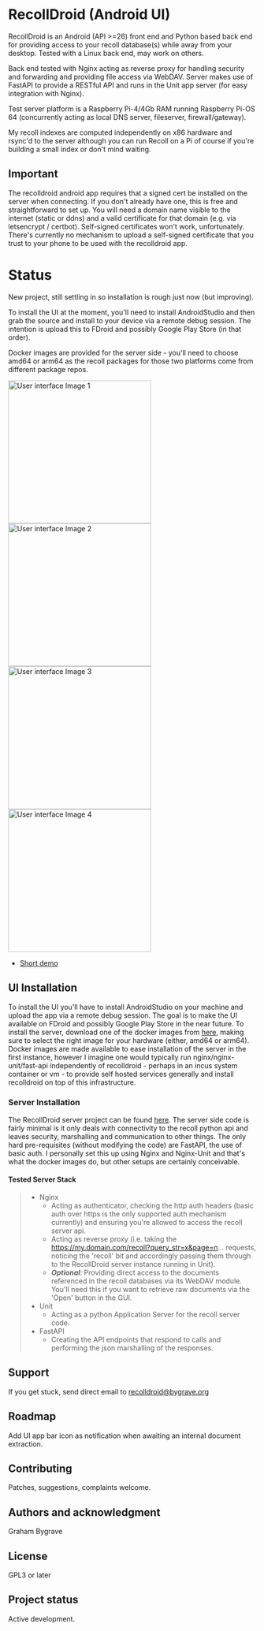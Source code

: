 # RecollDroid (Android UI)
RecollDroid is an Android (API >=26) front end and Python based back end for providing access to your recoll database(s) while away from your desktop.  Tested with a Linux back end, may work on others.

Back end tested with Nginx acting as reverse proxy for handling security and forwarding and providing file access via WebDAV.  Server makes use of FastAPI to provide a RESTful API and runs in the Unit app server (for easy integration with Nginx).

Test server platform is a Raspberry Pi-4/4Gb RAM running Raspberry Pi-OS 64 (concurrently acting as local DNS server, fileserver, firewall/gateway).

My recoll indexes are computed independently on x86 hardware and rsync'd to the server although you can run Recoll on a Pi of course if you're building a small index or don't mind waiting.

## Important
The recolldroid android app requires that a signed cert be installed on the server when connecting.  If you don't already have one, this is free and straightforward to set up.  You will need a domain name visible to the internet (static or ddns) and a valid certificate for that domain (e.g. via letsencrypt / certbot). Self-signed certificates won't work, unfortunately.  There's currently no mechanism to upload a self-signed certificate that you trust to your phone to be used with the recolldroid app.

# Status
New project, still settling in so installation is rough just now (but improving).

To install the UI at the moment, you'll need to install AndroidStudio and then grab the source and install to your device via a remote debug session.  The intention is upload this to FDroid and possibly Google Play Store (in that order).

Docker images are provided for the server side - you'll need to choose amd64 or arm64 as the recoll packages for those two platforms come from different package repos.

<img width="290" src="images/RecollDroidUi_0.jpg?ref_type=heads" alt="User interface Image 1">
<img width="290" src="images/RecollDroidUi_1.jpg?ref_type=heads" alt="User interface Image 2">
<img width="290" src="images/RecollDroidUi_2.jpg?ref_type=heads" alt="User interface Image 3">
<img width="290" src="images/RecollDroidUi_3.jpg?ref_type=heads" alt="User interface Image 4">

- [Short demo](https://www.youtube.com/watch?v=6-GL3RcGAZk)


## UI Installation
To install the UI you'll have to install AndroidStudio on your machine and upload the app via a remote debug session.  The goal is to make the UI available on FDroid and possibly Google Play Store in the near future.
To install the server, download one of the docker images from [here](https://gitlab.com/gbygrave/recolldroid-server/container_registry), making sure to select the right image for your hardware (either, amd64 or arm64).
Docker images are made available to ease installation of the server in the first instance, however I imagine one would typically run nginx/nginx-unit/fast-api independently of recolldroid - perhaps in an incus system container or vm - to provide self hosted services generally and install recolldroid on top of this infrastructure.

### Server Installation
The RecollDroid server project can be found [here](https://gitlab.com/gbygrave/recolldroid-server).  The server side code is fairly minimal is it only deals with connectivity to the recoll python api and leaves security, marshalling and communication to other things.  The only hard pre-requisites (without modifying the code) are FastAPI, the use of basic auth.  I personally set this up using Nginx and Nginx-Unit and that's what the docker images do, but other setups are certainly conceivable.

#### Tested Server Stack
> - Nginx
>   - Acting as authenticator, checking the http auth headers (basic auth over https is the only supported auth mechanism currently) and ensuring you're allowed to access the recoll server api.
>   - Acting as reverse proxy (i.e. taking the https://my.domain.com/recoll?query_str=x&page=n... requests, noticing the 'recoll' bit and accordingly passing them through to the RecollDroid server instance running in Unit).
>   - _**Optional**_: Providing direct access to the documents referenced in the recoll databases via its WebDAV module.  You'll need this if you want to retrieve raw documents via the 'Open' button in the GUI.
> - Unit
>   - Acting as a python Application Server for the recoll server code.
> - FastAPI
>   - Creating the API endpoints that respond to calls and performing the json marshalling of the responses.


## Support
If you get stuck, send direct email to recolldroid@bygrave.org

## Roadmap
Add UI app bar icon as notification when awaiting an internal document extraction.

## Contributing
Patches, suggestions, complaints welcome.

## Authors and acknowledgment
Graham Bygrave

## License
GPL3 or later

## Project status
Active development.
